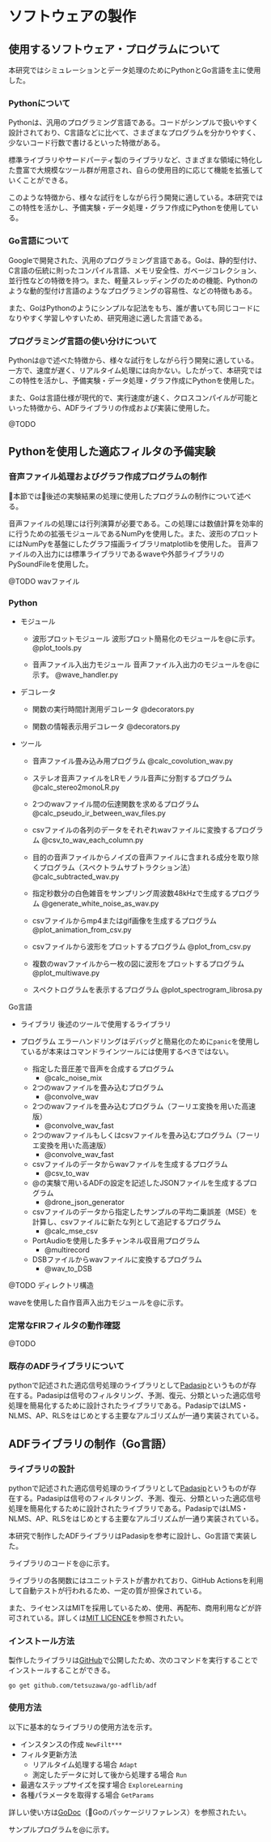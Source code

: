 # ソフトウェアの製作

## 使用するソフトウェア・プログラムについて

本研究ではシミュレーションとデータ処理のためにPythonとGo言語を主に使用した。

### Pythonについて

Pythonは、汎用のプログラミング言語である。コードがシンプルで扱いやすく設計されており、C言語などに比べて、さまざまなプログラムを分かりやすく、少ないコード行数で書けるといった特徴がある。

標準ライブラリやサードパーティ製のライブラリなど、さまざまな領域に特化した豊富で大規模なツール群が用意され、自らの使用目的に応じて機能を拡張していくことができる。

このような特徴から、様々な試行をしながら行う開発に適している。本研究ではこの特性を活かし、予備実験・データ処理・グラフ作成にPythonを使用している。

### Go言語について

Googleで開発された、汎用のプログラミング言語である。Goは、静的型付け、C言語の伝統に則ったコンパイル言語、メモリ安全性、ガベージコレクション、並行性などの特徴を持つ。また、軽量スレッディングのための機能、Pythonのような動的型付け言語のようなプログラミングの容易性、などの特徴もある。

また、GoはPythonのようにシンプルな記法をもち、誰が書いても同じコードになりやすく学習しやすいため、研究用途に適した言語である。

### プログラミング言語の使い分けについて

Pythonは@で述べた特徴から、様々な試行をしながら行う開発に適している。一方で、速度が遅く、リアルタイム処理には向かない。したがって、本研究ではこの特性を活かし、予備実験・データ処理・グラフ作成にPythonを使用した。

また、Goは言語仕様が現代的で、実行速度が速く、クロスコンパイルが可能といった特徴から、ADFライブラリの作成および実装に使用した。

@TODO

## Pythonを使用した適応フィルタの予備実験

### 音声ファイル処理およびグラフ作成プログラムの制作

本節では後述の実験結果の処理に使用したプログラムの制作について述べる。

音声ファイルの処理には行列演算が必要である。この処理には数値計算を効率的に行うための拡張モジュールであるNumPyを使用した。また、波形のプロットにはNumPyを基盤にしたグラフ描画ライブラリmatplotlibを使用した。
音声ファイルの入出力には標準ライブラリであるwaveや外部ライブラリのPySoundFileを使用した。

@TODO wavファイル

### Python
   - モジュール
      - 波形プロットモジュール
         波形プロット簡易化のモジュールを@に示す。
         @plot_tools.py

      - 音声ファイル入出力モジュール
         音声ファイル入出力のモジュールを@に示す。
         @wave_handler.py

   - デコレータ
      - 関数の実行時間計測用デコレータ
         @decorators.py

      - 関数の情報表示用デコレータ
         @decorators.py

   - ツール
      - 音声ファイル畳み込み用プログラム
         @calc_covolution_wav.py

      - ステレオ音声ファイルをLRモノラル音声に分割するプログラム
         @calc_stereo2monoLR.py

      - 2つのwavファイル間の伝達関数を求めるプログラム
         @calc_pseudo_ir_between_wav_files.py

      - csvファイルの各列のデータをそれぞれwavファイルに変換するプログラム
         @csv_to_wav_each_column.py

      - 目的の音声ファイルからノイズの音声ファイルに含まれる成分を取り除くプログラム（スペクトラムサブトラクション法）
         @calc_subtracted_wav.py

      - 指定秒数分の白色雑音をサンプリング周波数48kHzで生成するプログラム
         @generate_white_noise_as_wav.py

      - csvファイルからmp4またはgif画像を生成するプログラム
         @plot_animation_from_csv.py

      - csvファイルから波形をプロットするプログラム
         @plot_from_csv.py

      - 複数のwavファイルから一枚の図に波形をプロットするプログラム
         @plot_multiwave.py

      - スペクトログラムを表示するプログラム
         @plot_spectrogram_librosa.py


Go言語

- ライブラリ
   後述のツールで使用するライブラリ

- プログラム
   エラーハンドリングはデバッグと簡易化のために`panic`を使用しているが本来はコマンドラインツールには使用するべきではない。

   - 指定した音圧差で音声を合成するプログラム
      - @calc_noise_mix
   - 2つのwavファイルを畳み込むプログラム
      - @convolve_wav
   - 2つのwavファイルを畳み込むプログラム（フーリエ変換を用いた高速版）
      - @convolve_wav_fast
   - 2つのwavファイルもしくはcsvファイルを畳み込むプログラム（フーリエ変換を用いた高速版）
      - @convolve_wav_fast
   - csvファイルのデータからwavファイルを生成するプログラム
      - @csv_to_wav
   - @の実験で用いるADFの設定を記述したJSONファイルを生成するプログラム
      - @drone_json_generator
   - csvファイルのデータから指定したサンプルの平均二乗誤差（MSE）を計算し、csvファイルに新たな列として追記するプログラム
     - @calc_mse_csv
   - PortAudioを使用した多チャンネル収音用プログラム
     - @multirecord
   - DSBファイルからwavファイルに変換するプログラム
     - @wav_to_DSB


@TODO ディレクトリ構造

waveを使用した自作音声入出力モジュールを@に示す。

### 定常なFIRフィルタの動作確認

@TODO


### 既存のADFライブラリについて

pythonで記述された適応信号処理のライブラリとして[Padasip](https://matousc89.github.io/padasip/index.html#padasip)というものが存在する。Padasipは信号のフィルタリング、予測、復元、分類といった適応信号処理を簡易化するために設計されたライブラリである。PadasipではLMS・NLMS、AP、RLSをはじめとする主要なアルゴリズムが一通り実装されている。

## ADFライブラリの制作（Go言語）

### ライブラリの設計

pythonで記述された適応信号処理のライブラリとして[Padasip](https://matousc89.github.io/padasip/index.html#padasip)というものが存在する。Padasipは信号のフィルタリング、予測、復元、分類といった適応信号処理を簡易化するために設計されたライブラリである。PadasipではLMS・NLMS、AP、RLSをはじめとする主要なアルゴリズムが一通り実装されている。

本研究で制作したADFライブラリはPadasipを参考に設計し、Go言語で実装した。

ライブラリのコードを@に示す。

ライブラリの各関数にはユニットテストが書かれており、GitHub Actionsを利用して自動テストが行われるため、一定の質が担保されている。

また、ライセンスはMITを採用しているため、使用、再配布、商用利用などが許可されている。詳しくは[MIT LICENCE](https://raw.githubusercontent.com/tetsuzawa/go-adflib/master/LICENSE)を参照されたい。

### インストール方法

製作したライブラリは[GitHub](https://github.com/tetsuzawa/go-adflib)で公開したため、次のコマンドを実行することでインストールすることができる。

`go get github.com/tetsuzawa/go-adflib/adf`

### 使用方法

以下に基本的なライブラリの使用方法を示す。

- インスタンスの作成
   `NewFilt***`
- フィルタ更新方法
   - リアルタイム処理する場合
      `Adapt`
   - 測定したデータに対して後から処理する場合
      `Run`
- 最適なステップサイズを探す場合
   `ExploreLearning`
- 各種パラメータを取得する場合
   `GetParams`

詳しい使い方は[GoDoc](https://godoc.org/github.com/tetsuzawa/go-adflib)（Goのパッケージリファレンス）を参照されたい。

サンプルプログラムを@に示す。

